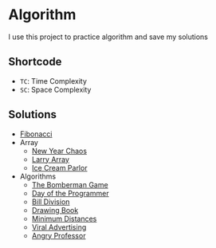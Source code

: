 # Algorithm

I use this project to practice algorithm and save my solutions

## Shortcode

- `TC`: Time Complexity
- `SC`: Space Complexity

## Solutions

- [Fibonacci](Fibonacci)
- Array
  - [New Year Chaos](/Array/NewYearChaos)
  - [Larry Array](/Array/LarryArray)
  - [Ice Cream Parlor](/Array/IceCreamParlor)
- Algorithms
  - [The Bomberman Game](/Algorithms/TheBombermanGame)
  - [Day of the Programmer](/Algorithms/DayOfTheProgrammer/)
  - [Bill Division](/Algorithms/BillDivision/)
  - [Drawing Book](/Algorithms/DrawingBook)
  - [Minimum Distances](/Algorithms/MinimumDistances/)
  - [Viral Advertising](/Algorithms/ViralAdvertising/)
  - [Angry Professor](/Algorithms/AngryProfessor/)

